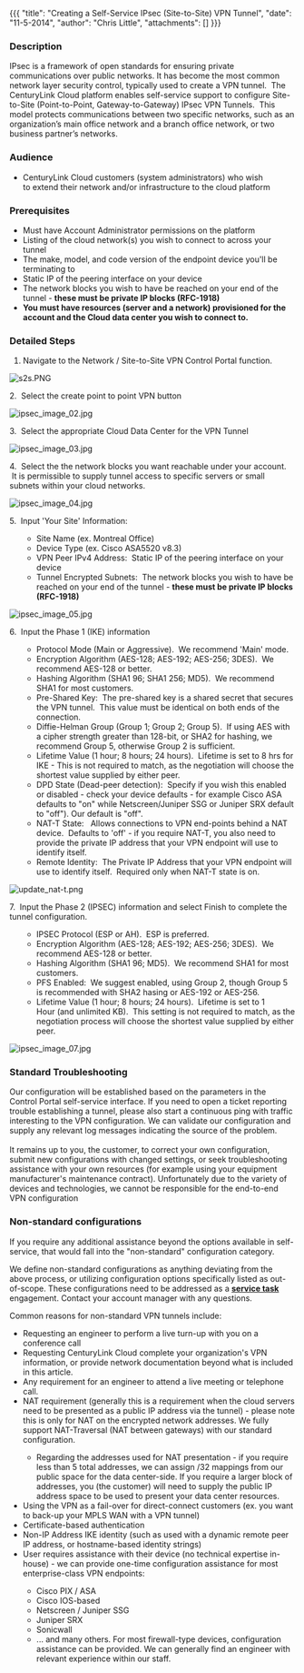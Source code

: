 {{{
  "title": "Creating a Self-Service IPsec (Site-to-Site) VPN Tunnel",
  "date": "11-5-2014",
  "author": "Chris Little",
  "attachments": []
}}}

<h3>Description</h3>
<p>IPsec is a framework of open standards for ensuring private communications over public networks. It has become the most common network layer security control, typically used to create a VPN tunnel. &nbsp;The CenturyLink Cloud platform enables self-service
  support to configure Site-to-Site (Point-to-Point, Gateway-to-Gateway) IPsec VPN Tunnels. &nbsp;This model protects communications between two specific networks, such as an organization’s main office network and a branch office network, or two business
  partner’s networks.&nbsp;<strong><br /></strong>
</p>
<h3>Audience</h3>
<ul>
  <li>CenturyLink Cloud customers (system administrators) who wish to&nbsp;extend their network and/or infrastructure to the cloud platform</li>
</ul>
<h3>Prerequisites</h3>
<ul>
  <li>Must have Account Administrator permissions on the platform</li>
  <li>Listing of the&nbsp;cloud network(s) you wish to connect to across your tunnel</li>
  <li>The make, model, and code version of the endpoint device you'll be terminating to</li>
  <li>Static IP of the peering interface on your device</li>
  <li>The network blocks you wish to have be reached on your end of the tunnel - <strong>these must be private IP blocks (RFC-1918)</strong>
  </li>
  <li><strong>You must have resources (server and a network) provisioned for the account and&nbsp;the Cloud&nbsp;data center you wish to connect to.</strong>
  </li>
</ul>
<h3>Detailed Steps</h3>
<ol>
  <li>Navigate to the Network / Site-to-Site VPN Control Portal function.</li>
</ol>
<p><img src="https://t3n.zendesk.com/attachments/token/egbq7lzxvhnuzyy/?name=s2s.PNG" alt="s2s.PNG" />
</p>
<p>2. &nbsp;Select the create point to point VPN button</p>
<p><img src="https://t3n.zendesk.com/attachments/token/mdyjptwvqqnnjqa/?name=ipsec+image+02.jpg" alt="ipsec_image_02.jpg" />
</p>
<p>3. &nbsp;Select the appropriate Cloud Data Center for the VPN Tunnel</p>
<p><img src="https://t3n.zendesk.com/attachments/token/de2loiadv00zgzc/?name=ipsec+image+03.jpg" alt="ipsec_image_03.jpg" />
</p>
<p>4. &nbsp;Select the the network blocks you want reachable under your account. &nbsp;It is permissible to supply tunnel access to specific servers or small subnets within your cloud networks.</p>
<p><img src="https://t3n.zendesk.com/attachments/token/fjqwdjeo1wpgldw/?name=ipsec+image+04.jpg" alt="ipsec_image_04.jpg" />
</p>
<p>5. &nbsp;Input 'Your Site' Information:</p>
<ul>
  <ul>
    <li>Site Name (ex. Montreal Office)</li>
    <li>Device Type (ex. Cisco ASA5520 v8.3)</li>
    <li>VPN Peer IPv4 Address: &nbsp;Static IP of the peering interface on your device</li>
    <li>Tunnel Encrypted Subnets: &nbsp;The network blocks you wish to have be reached on your end of the tunnel -&nbsp;<strong>these must be private IP blocks (RFC-1918)</strong>
    </li>
  </ul>
</ul>
<p><img src="https://t3n.zendesk.com/attachments/token/izbezakbvlohipc/?name=ipsec+image+05.jpg" alt="ipsec_image_05.jpg" />
</p>
<p>6. &nbsp;Input the Phase 1 (IKE) information</p>
<ul>
  <ul>
    <li>Protocol Mode (Main or Aggressive). &nbsp;We recommend 'Main' mode.</li>
    <li>Encryption Algorithm (AES-128; AES-192; AES-256; 3DES). &nbsp;We recommend AES-128 or better.</li>
    <li>Hashing Algorithm (SHA1 96; SHA1 256; MD5). &nbsp;We recommend SHA1 for most customers.</li>
    <li>Pre-Shared Key: &nbsp;The pre-shared key is a shared secret that secures the VPN tunnel. &nbsp;This value must be identical on both ends of the connection.</li>
    <li>Diffie-Helman Group (Group 1; Group 2; Group 5). &nbsp;If using AES with a cipher strength greater than 128-bit, or SHA2 for hashing, we recommend Group 5, otherwise Group 2 is sufficient.</li>
    <li>Lifetime Value (1 hour; 8 hours; 24 hours). &nbsp;Lifetime is set to 8 hrs for IKE - This is not required to match, as the negotiation will choose the shortest value supplied by either peer.</li>
    <li>DPD State&nbsp;(Dead-peer detection): &nbsp;Specify if you wish this enabled or disabled - check your device defaults - for example Cisco ASA defaults to "on" while Netscreen/Juniper SSG or Juniper SRX default to "off"). Our default is "off".</li>
    <li>NAT-T State: &nbsp;&nbsp;Allows connections to VPN end-points behind a NAT device. &nbsp;Defaults to 'off' - if you require NAT-T, you also need to provide the private IP address that your VPN endpoint will use to identify itself.</li>
    <li>Remote Identity: &nbsp;The Private IP Address that your VPN endpoint will use to identify itself. &nbsp;Required only when NAT-T state is on.&nbsp;</li>
  </ul>
</ul>
<p><img src="https://t3n.zendesk.com/attachments/token/mw8k0nuwjpeyxbj/?name=update+nat-t.png" alt="update_nat-t.png" />
</p>
<p>7. &nbsp;Input the Phase 2 (IPSEC) information and select Finish to complete the tunnel configuration.</p>
<ul>
  <ul>
    <li>IPSEC Protocol (ESP or AH). &nbsp;ESP is&nbsp;preferred.</li>
    <li>Encryption Algorithm (AES-128; AES-192; AES-256; 3DES). &nbsp;We recommend AES-128 or better.</li>
    <li>Hashing Algorithm (SHA1 96; MD5). &nbsp;We recommend SHA1 for most customers.</li>
    <li>PFS Enabled: &nbsp;We suggest enabled, using Group 2, though Group 5 is recommended with SHA2 hasing or AES-192 or AES-256.</li>
    <li>Lifetime Value (1 hour; 8 hours; 24 hours). &nbsp;Lifetime is set to 1 Hour&nbsp;(and unlimited KB). &nbsp;This setting is not required to match, as the negotiation process will choose the shortest value supplied by either peer.</li>
  </ul>
</ul>
<p><img src="https://t3n.zendesk.com/attachments/token/ufpxph5fmzyhe5o/?name=ipsec+image+07.jpg" alt="ipsec_image_07.jpg" />
</p>

<h3><strong>Standard Troubleshooting</strong></h3>
<div>Our configuration will be established based on the parameters in the Control Portal self-service interface. If you need to open a ticket reporting trouble establishing a tunnel, please also start a continuous ping with traffic interesting to the VPN configuration.
  We can validate our configuration and supply any&nbsp;relevant&nbsp;log messages indicating the source of the problem.</div>
<div>
  <br />It remains up to you, the customer, to correct your own configuration, submit new configurations with changed settings, or seek troubleshooting assistance with your own resources (for example using your equipment manufacturer's maintenance contract).
  Unfortunately due to the variety of devices and technologies, we cannot be responsible for the end-to-end VPN configuration</div>
<h3><strong>Non-standard configurations</strong></h3>
<p>If you require any additional assistance beyond the options available in self-service, that would fall into the "non-standard" configuration category.</p>
<p>We define non-standard configurations as anything deviating from the above process, or utilizing configuration options specifically listed as out-of-scope. These configurations need to be addressed as a <a href="http://www.centurylinkcloud.com/products/support/service-tasks"
  target="_blank"><strong>service task</strong></a> engagement. Contact your account manager with any questions.</p>
<p>Common reasons for non-standard VPN tunnels include:</p>
<ul>
  <li>Requesting an engineer to perform a live turn-up with you on a conference call</li>
  <li>Requesting CenturyLink Cloud complete your organization's VPN information, or provide network documentation beyond what is included in this article.</li>
  <li>Any requirement for an engineer to attend a live meeting or telephone call.</li>
  <li>NAT requirement (generally this is a requirement when the cloud servers need to be presented as a public IP address via the tunnel) - please note this is only for NAT on the encrypted network addresses. We fully support NAT-Traversal (NAT between gateways)
    with our standard configuration.</li>
  <ul>
    <li>Regarding the addresses used for NAT presentation - if you require less than 5 total addresses, we can assign /32 mappings from our public space for the data center-side. If you require a larger block of addresses, you (the customer) will need to
      supply the public IP address space to be used to present your data center resources.</li>
  </ul>
  <li>Using the VPN as a fail-over for direct-connect customers (ex. you want to back-up your MPLS WAN with a VPN tunnel)</li>
  <li>Certificate-based authentication</li>
  <li>Non-IP Address IKE identity (such as used with a dynamic remote peer IP address, or hostname-based identity strings)</li>
  <li>User requires assistance with their device (no technical expertise in-house) - we can provide one-time configuration assistance for most enterprise-class VPN endpoints:</li>
  <ul>
    <li>Cisco PIX / ASA</li>
    <li>Cisco IOS-based</li>
    <li>Netscreen / Juniper SSG</li>
    <li>Juniper SRX</li>
    <li>Sonicwall</li>
    <li>... and many others. For most firewall-type devices, configuration assistance can be provided. We can generally find an engineer with relevant experience within our staff.</li>
  </ul>
</ul>
<h3>&nbsp;</h3>
